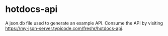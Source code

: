 # hotdocs-api

A json.db file used to generate an example API. Consume the API by visiting https://my-json-server.typicode.com/freshr/hotdocs-api.
